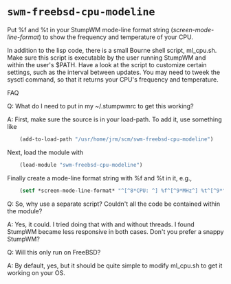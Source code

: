 # `swm-freebsd-cpu-modeline`

Put %f and %t in your StumpWM mode-line format string (*screen-mode-line-format*) to
show the frequency and temperature of your CPU.

In addition to the lisp code, there is a small Bourne shell script, ml_cpu.sh.
Make sure this script is executable by the user running StumpWM and within the
user's $PATH.  Have a look at the script to customize certain settings, such as
the interval between updates.  You may need to tweek the sysctl command, so that it
returns your CPU's frequency and temperature.

FAQ

Q: What do I need to put in my ~/.stumpwmrc to get this working?

A: First, make sure the source is in your load-path.  To add it, use something
like
```lisp
    (add-to-load-path "/usr/home/jrm/scm/swm-freebsd-cpu-modeline")
```
Next, load the module with
```lisp
    (load-module "swm-freebsd-cpu-modeline")
```
Finally create a mode-line format string with %f and %t in it, e.g.,
```lisp
    (setf *screen-mode-line-format* "^[^8*CPU: ^] %f^[^9*MHz^] %t^[^9*°C^]")
```

Q: So, why use a separate script?  Couldn't all the code be contained within the
module?

A: Yes, it could.  I tried doing that with and without threads.  I found StumpWM
became less responsive in both cases.  Don't you prefer a snappy StumpWM?

Q: Will this only run on FreeBSD?

A: By default, yes, but it should be quite simple to modify ml_cpu.sh to get it
working on your OS.